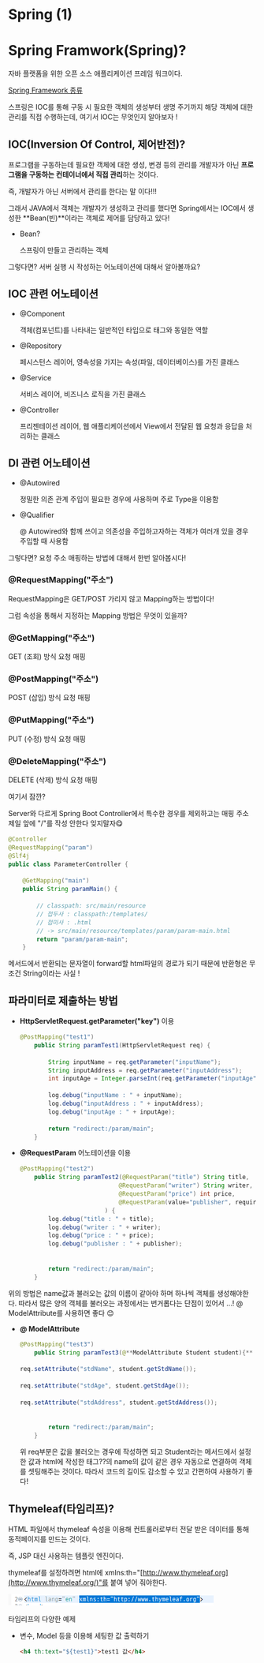 # Spring (1)

# Spring Framwork(Spring)?

자바 플랫폼을 위한 오픈 소스 애플리케이션 프레임 워크이다.

[Spring Framework 종류](Spring%20Framework%20%E1%84%8C%E1%85%A9%E1%86%BC%E1%84%85%E1%85%B2%20e4a11286be5642b5abb9b252a3299c9c.csv)

스프링은 IOC를 통해 구동 시 필요한 객체의 생성부터 생명 주기까지 해당 객체에 대한 관리를 직접 수행하는데, 여기서 IOC는 무엇인지 알아보자 !

## IOC(Inversion Of Control, 제어반전)?

프로그램을 구동하는데 필요한 객체에 대한 생성, 변경 등의 관리를 개발자가 아닌 **프로그램을 구동하는 컨테이너에서 직접 관리**하는 것이다.

즉, 개발자가 아닌 서버에서 관리를 한다는 말 이다!!!

그래서 JAVA에서 객체는 개발자가 생성하고 관리를 했다면 Spring에서는 IOC에서 생성한 **Bean(빈)**이라는 객체로 제어를 담당하고 있다!

- Bean?
    
    스프링이 만들고 관리하는 객체
    

그렇다면? 서버 실행 시 작성하는 어노테이션에 대해서 알아볼까요?

## IOC 관련 어노테이션

- @Component
    
    객체(컴포넌트)를 나타내는 일반적인 타입으로 <bean>태그와 동일한 역할
    
- @Repository
    
    페시스턴스 레이어, 영속성을 가지는 속성(파일, 데이터베이스)를 가진 클래스
    
- @Service
    
    서비스 레이어, 비즈니스 로직을 가진 클래스
    
- @Controller
    
    프리젠테이션 레이어, 웹 애플리케이션에서 View에서 전달된 웹 요청과 응답을 처리하는 클래스
    

## DI 관련 어노테이션

- @Autowired
    
    정밀한 의존 관계 주입이 필요한 경우에 사용하며 주로  Type을 이용함
    
- @Qualifier
    
    @ Autowired와 함께 쓰이고 의존성을 주입하고자하는 객체가 여러개 있을 경우  주입할 때 사용함
    

그렇다면? 요청 주소 매핑하는 방법에 대해서 한번 알아봅시다!

### @RequestMapping("주소")

RequestMapping은 GET/POST  가리지 않고  Mapping하는 방법이다!

그럼 속성을 통해서 지정하는 Mapping 방법은 무엇이 있을까?

### @GetMapping("주소")

GET (조회) 방식 요청 매핑

### @PostMapping("주소")

POST (삽입) 방식 요청 매핑

### @PutMapping("주소")

PUT (수정) 방식 요청 매핑

### @DeleteMapping("주소")

DELETE (삭제) 방식 요청 매핑

여기서 잠깐?

Server와 다르게 Spring Boot Controller에서 특수한 경우를 제외하고는 매핑 주소 제일 앞에 "/"를 작성 안한다 잊지말자😋

```java
@Controller
@RequestMapping("param") 
@Slf4j
public class ParameterController {

	@GetMapping("main") 
	public String paramMain() {
		
		// classpath: src/main/resource
		// 접두사 : classpath:/templates/
		// 접미사 : .html
		// -> src/main/resource/templates/param/param-main.html
		return "param/param-main";
	}
```

메서드에서 반환되는 문자열이 forward할 html파일의 경로가 되기 때문에 반환형은 무조건 String이라는 사실 !

## 파라미터로 제출하는 방법

- **HttpServletRequest.getParameter("key")** 이용
    
    ```java
    @PostMapping("test1")
    	public String paramTest1(HttpServletRequest req) {
    		
    		String inputName = req.getParameter("inputName");
    		String inputAddress = req.getParameter("inputAddress");
    		int inputAge = Integer.parseInt(req.getParameter("inputAge"));
    		
    		log.debug("inputName : " + inputName);
    		log.debug("inputAddress : " + inputAddress);
    		log.debug("inputAge : " + inputAge);
    		
    		return "redirect:/param/main";
    	}
    ```
    
- **@RequestParam** 어노테이션을 이용
    
    ```java
    @PostMapping("test2")
    	public String paramTest2(@RequestParam("title") String title,
    							@RequestParam("writer") String writer,
    							@RequestParam("price") int price,
    							@RequestParam(value="publisher", required=false, defaultValue="ABC출판사") String publisher
    						) {
    		log.debug("title : " + title);
    		log.debug("writer : " + writer);
    		log.debug("price : " + price);
    		log.debug("publisher : " + publisher);
    		
    		
    		return "redirect:/param/main";
    	}
    ```
    

위의 방법은 name값과 불러오는 값의 이름이 같아야 하며 하나씩 객체를 생성해야한다. 따라서 많은 양의 객체를 불러오는 과정에서는 번거롭다는 단점이 있어서 …! @ ModelAttribute를 사용하면 좋다 😊

- **@ ModelAttribute**
    
    ```java
    @PostMapping("test3")
    	public String paramTest3(@**ModelAttribute Student student){** 
    		
    req.setAttribute("stdName", student.getStdName());
    
    req.setAttribute("stdAge", student.getStdAge());
    
    req.setAttribute("stdAddress", student.getStdAddress());
    		
    		
    		return "redirect:/param/main";
    	}
    ```
    
    위 req부분은 값을 불러오는 경우에 작성하면 되고 Student라는 메서드에서 설정한 값과 html에 작성한 태그??의 name의 값이 같은 경우 자동으로 연결하여 객체를 셋팅해주는 것이다. 따라서 코드의 길이도 감소할 수 있고 간편하여 사용하기 좋다!
    

## Thymeleaf(타임리프)?

HTML 파일에서 thymeleaf 속성을 이용해  컨트롤러로부터 전달 받은 데이터를 통해 동적페이지를 만드는 것이다. 

즉, JSP 대신 사용하는 템플릿 엔진이다.

thymeleaf를 설정하려면 html에 xmlns:th="[http://www.thymeleaf.org](http://www.thymeleaf.org/)"를 붙여 넣어 줘야한다.

![Untitled](Untitled%202.png)

타임리프의 다양한 예제

- 변수, Model 등을 이용해 세팅한 값 출력하기
    
    
    ```html
    <h4 th:text="${test1}">test1 값</h4>
    ```